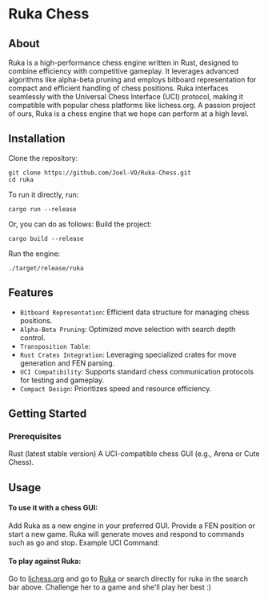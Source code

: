# Ruka Chess #
## About ##
Ruka is a high-performance chess engine written in Rust, designed to combine efficiency with competitive gameplay. It leverages advanced algorithms like alpha-beta pruning and employs bitboard representation for compact and efficient handling of chess positions.
Ruka interfaces seamlessly with the Universal Chess Interface (UCI) protocol, making it compatible with popular chess platforms like lichess.org.
A passion project of ours, Ruka is a chess engine that we hope can perform at a high level.
## Installation ##
Clone the repository:

```shell
git clone https://github.com/Joel-VO/Ruka-Chess.git
cd ruka
```
To run it directly, run:
```shell
cargo run --release
```
Or, you can do as follows:
Build the project:

```shell
cargo build --release
```

Run the engine:
```shell
./target/release/ruka
```

## Features ##
* `Bitboard Representation`: Efficient data structure for managing chess positions.
* `Alpha-Beta Pruning`: Optimized move selection with search depth control.
* `Transposition Table`: 
* `Rust Crates Integration`: Leveraging specialized crates for move generation and FEN parsing.
* `UCI Compatibility`: Supports standard chess communication protocols for testing and gameplay.
* `Compact Design`: Prioritizes speed and resource efficiency.
## Getting Started ##
### Prerequisites ###
Rust (latest stable version)
A UCI-compatible chess GUI (e.g., Arena or Cute Chess).

## Usage ##
#### To use it with a chess GUI:

Add Ruka as a new engine in your preferred GUI.
Provide a FEN position or start a new game.
Ruka will generate moves and respond to commands such as go and stop.
Example UCI Command:

#### To play against Ruka:
Go to [lichess.org](#https://lichess.org/) and go to [Ruka](#https://lichess.org/@/Ruka-Chess) or search directly for ruka in the search bar above.
Challenge her to a game and she'll play her best :)

